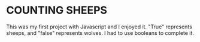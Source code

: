 
# **COUNTING SHEEPS**


This was my first project with Javascript and I enjoyed it.
"True" represents sheeps, and "false" represents wolves. I had to use booleans to complete it.


